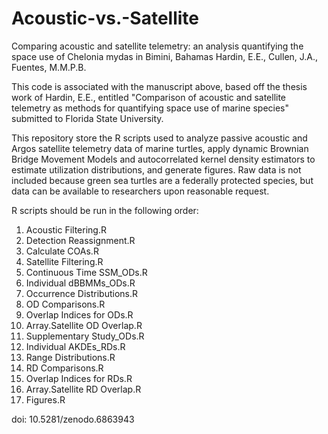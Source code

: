 # Acoustic-vs.-Satellite
Comparing acoustic and satellite telemetry: an analysis quantifying the space use of Chelonia mydas in Bimini, Bahamas
Hardin, E.E., Cullen, J.A., Fuentes, M.M.P.B.

This code is associated with the manuscript above, based off the thesis work of Hardin, E.E., entitled "Comparison of acoustic and satellite telemetry as methods for quantifying space use of marine species" submitted to Florida State University. 

This repository store the R scripts used to analyze passive acoustic and Argos satellite telemetry data of marine turtles, apply dynamic Brownian Bridge Movement Models and autocorrelated kernel density estimators to estimate utilization distributions, and generate figures. Raw data is not included because green sea turtles are a federally protected species, but data can be available to researchers upon reasonable request. 

R scripts should be run in the following order:

  1. Acoustic Filtering.R
  2. Detection Reassignment.R 
  3. Calculate COAs.R
  4. Satellite Filtering.R
  5. Continuous Time SSM_ODs.R
  6. Individual dBBMMs_ODs.R
  7. Occurrence Distributions.R
  8. OD Comparisons.R 
  9. Overlap Indices for ODs.R
  10. Array.Satellite OD Overlap.R
  11. Supplementary Study_ODs.R
  12. Individual AKDEs_RDs.R
  13. Range Distributions.R
  14. RD Comparisons.R
  15. Overlap Indices for RDs.R
  16. Array.Satellite RD Overlap.R
  11. Figures.R

doi: 10.5281/zenodo.6863943